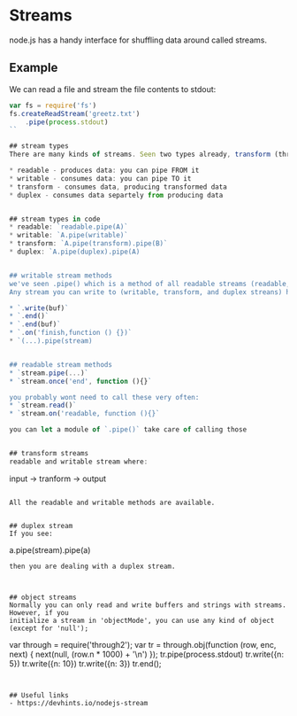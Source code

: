 # Streams

node.js has a handy interface for shuffling data around called streams.


## Example
We can read a file and stream the file contents to stdout:
```js
var fs = require('fs')
fs.createReadStream('greetz.txt')
    .pipe(process.stdout)
``

## stream types
There are many kinds of streams. Seen two types already, transform (through2) and writable (concat-stream).

* readable - produces data: you can pipe FROM it
* writable - consumes data: you can pipe TO it
* transform - consumes data, producing transformed data
* duplex - consumes data separtely from producing data


## stream types in code
* readable: `readable.pipe(A)`
* writable: `A.pipe(writable)`
* transform: `A.pipe(transform).pipe(B)`
* duplex: `A.pipe(duplex).pipe(A)


## writable stream methods
we've seen .pipe() which is a method of all readable streams (readable, transform, and duplex).
Any stream you can write to (writable, transform, and duplex streans) has these methods:

* `.write(buf)`
* `.end()`
* `.end(buf)`
* `.on('finish,function () {})`
* `(...).pipe(stream)


## readable stream methods
* `stream.pipe(...)`
* `stream.once('end', function (){}`

you probably wont need to call these very often:
* `stream.read()`
* `stream.on('readable, function (){}`

you can let a module of `.pipe()` take care of calling those


## transform streams
readable and writable stream where:
```
input -> tranform -> output
```

All the readable and writable methods are available.


## duplex stream
If you see:
```
a.pipe(stream).pipe(a)
```
then you are dealing with a duplex stream.



## object streams
Normally you can only read and write buffers and strings with streams. However, if you
initialize a stream in 'objectMode', you can use any kind of object (except for 'null');

```
var through = require('through2');
var tr = through.obj(function (row, enc, next) {
  next(null, (row.n * 1000) + '\n')
});
tr.pipe(process.stdout)
tr.write({n: 5})
tr.write({n: 10})
tr.write({n: 3})
tr.end();
```


## Useful links
- https://devhints.io/nodejs-stream
